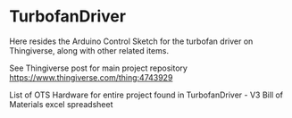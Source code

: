 # TurbofanDriver
Here resides the Arduino Control Sketch for the turbofan driver on Thingiverse, along with other related items.


See Thingiverse post for main project repository
https://www.thingiverse.com/thing:4743929


List of OTS Hardware for entire project found in TurbofanDriver - V3 Bill of Materials excel spreadsheet

